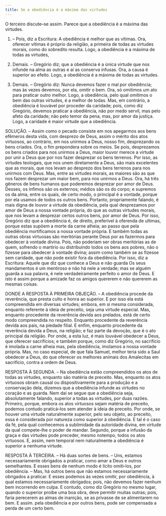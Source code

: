 ```yaml
---
title: Se a obediência é a máxima das virtudes
---
```


O terceiro discute–se assim. Parece que a obediência é a máxima das virtudes.  

1. – Pois, diz a Escritura: A obediência é melhor que as vítimas. Ora, oferecer vítimas é próprio da religião, a primeira de todas as virtudes morais, como do sobredito resulta. Logo, a obediência é a máxima de todas as virtudes,  

2. Demais. – Gregório diz; que a obediência é a única virtude que nos infunde na alma as outras e aí as conserva infusas. Ora, a causa é superior ao efeito. Logo, a obediência é a máxima de todas as virtudes. 

3. Demais. – Gregório diz: Nunca devemos fazer o mal por obediência; mas às vezes devemos, por ela, omitir o bem. Ora, só omitimos um ato para praticar outro melhor. Logo, a obediência, pelo qual omitimos o bem das outras virtudes, é a melhor de todas.  Mas, em contrário, a obediência é louvável por proceder da caridade; pois, como diz Gregório, devemos praticar a obediência, não por medo servil, mas pelo afeto da caridade; não pelo temor da pena, mas, por amor da justiça. Logo, a caridade é maior virtude que a obediência.  

SOLUÇÃO. – Assim como o pecado consiste em nos apegarmos aos bens efêmeros desta vida, com desprezo de Deus, assim o mérito dos atos virtuosos, ao contrário, em nos unirmos a Deus, nosso fim, desprezando os bens criados. Ora, o fim prepondera sobre os meios. Se pois, desprezamos os bens criados para nos unirmos a Deus, maior louvor merece a virtude por unir a Deus que por nos fazer desprezar os bens terrenos. Por isso, as virtudes teologais, que nos unem diretamente a Deus, são mais excelentes que as morais, que nos levam ao desprezo dos bens terrenos para nos unirmos com Deus.  Mas, entre as virtudes morais, as maiores são as que nos fazem desprezar um maior bem, para nos unirmos a Deus. Ora, há três gêneros de bens humanos que poderemos desprezar por amor de Deus. Desses, os ínfimos são os externos; médios são os do corpo; e supremos os da alma, entre os quais, de certo modo, o principal é a vontade, porque por ela usamos de todos os outros bens. Portanto, propriamente falando, é mais digna de louvor a virtude da obediência, pela qual desprezamos por amor de Deus a nossa vontade própria, do que as outras virtudes morais, que nos levam a desprezar certos outros bens, por amor de Deus.  Por isso, Gregório diz que a obediência é, de direito, preferível à oferenda de ultimas, porque estas supõem a morte da carne alheia; ao passo que pela obediência mortificamos a nossa vontade própria. E também todas as outras obras virtuosas são meritórias perante Deus por as fazermos para obedecer à vontade divina. Pois, não poderiam ser obras meritórias as de quem, sofrendo o martírio ou distribuindo todos os bens aos pobres, não o fizesse para obedecer à vontade divina; assim como também se as fizesse sem caridade, que não pode existir fora da obediência. Por isso, diz a Escritura: Aquele que diz que conhece a Deus e não guarda Os seus mandamentos é um mentiroso e não há nele a verdade; mas se alguém guarda a sua palavra, é nele verdadeiramente perfeito o amor de Deus. E isto é assim porque a amizade faz os amigos quererem e não quererem as mesmas coisas.  

DONDE A RESPOSTA À PRIMEIRA OBJEÇÃO. – A obediência procede da reverência, que presta culto e honra ao superior. E por isso ela está compreendida em diversas virtudes; embora, em si mesma considerada, enquanto referente à ideia de preceito, seja uma virtude especial. Mas, enquanto procedente da reverência devida aos prelados, está de certo modo compreendida no respeito. Enquanto procedente da reverência devida aos pais, na piedade filial. E enfim, enquanto procedente da reverência devida a Deus, na religião; e faz parte da devoção, que é o ato principal da religião. Por onde, a esta luz, é mais louvável obedecer a Deus, que oferecer sacrifícios; e também porque, como diz Gregório, no sacrifício é imolada a carne alheia mas, pela obediência, imolamos a nossa vontade própria. Mas, no caso especial, de que fala Samuel, melhor teria sido a Saul obedecer a Deus, do que oferecer os melhores animais dos Amalecitas em sacrifício, contra a ordem de Deus.  

RESPOSTA À SEGUNDA. – Na obediência estão compreendidos os atos de todas as virtudes, enquanto são matéria de preceito. Mas, enquanto os atos virtuosos obram causal ou dispositivamente para a produção e a conservação dela, dizemos que a obediência infunde as virtudes no coração e as guarda. Nem daí se segue que a obediência seja, absolutamente falando, superior a todas as virtudes, por duas razões. Primeiro, porque, embora os atos virtuosos sejam matéria de preceito, podemos contudo praticá–los sem atender à ideia de preceito. Por onde, se houver uma virtude naturalmente superior, pelo seu objeto, ao preceito, essa é considerada por natureza como superior à obediência. E tal é o caso da fé, pela qual conhecemos a sublimidade da autoridade divina, em virtude da qual compete–lhe o poder de mandar. Segundo, porque a infusão da graça e das virtudes pode preceder, mesmo notempo, todos os atos virtuosos. E, assim, nem temporal nem naturalmente a obediência é superior a nenhuma virtude.  

RESPOSTA À TERCEIRA. – Há duas sortes de bens. – Uns, estamos necessariamente obrigados a praticar, como amar a Deus e outros semelhantes. E esses bens de nenhum modo é lícito omiti–los, por obediência. – Mas, há outros bens que não estamos necessariamente obrigados a praticar. E esses podemos às vezes omitir, por obediência, à qual estamos necessariamente obrigados; pois, não devemos fazer nenhum bem incorrendo em culpa. E contudo, como diz Gregório no mesmo lugar, quando o superior proíbe uma boa obra, deve permitir muitas outras; pois, faria perecerem as almas de inanição, se as privasse de se alimentarem no bem. E assim. pela obediência e por outros bens, pode ser compensada a perda de um certo bem.